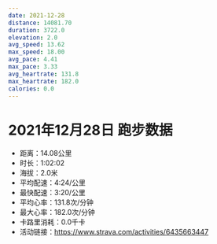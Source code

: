 ```yaml
---
date: 2021-12-28
distance: 14081.70
duration: 3722.0
elevation: 2.0
avg_speed: 13.62
max_speed: 18.00
avg_pace: 4.41
max_pace: 3.33
avg_heartrate: 131.8
max_heartrate: 182.0
calories: 0.0
---
```


# 2021年12月28日 跑步数据

- 距离：14.08公里
- 时长：1:02:02
- 海拔：2.0米
- 平均配速：4:24/公里
- 最快配速：3:20/公里
- 平均心率：131.8次/分钟
- 最大心率：182.0次/分钟
- 卡路里消耗：0.0千卡
- 活动链接：https://www.strava.com/activities/6435663447
